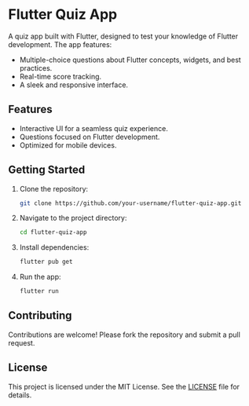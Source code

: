
# Flutter Quiz App

A quiz app built with Flutter, designed to test your knowledge of Flutter development. The app features:
- Multiple-choice questions about Flutter concepts, widgets, and best practices.
- Real-time score tracking.
- A sleek and responsive interface.

## Features
- Interactive UI for a seamless quiz experience.
- Questions focused on Flutter development.
- Optimized for mobile devices.

## Getting Started
1. Clone the repository:
   ```bash
   git clone https://github.com/your-username/flutter-quiz-app.git
   ```
2. Navigate to the project directory:
   ```bash
   cd flutter-quiz-app
   ```
3. Install dependencies:
   ```bash
   flutter pub get
   ```
4. Run the app:
   ```bash
   flutter run
   ```

## Contributing
Contributions are welcome! Please fork the repository and submit a pull request.

## License
This project is licensed under the MIT License. See the [LICENSE](LICENSE) file for details.
